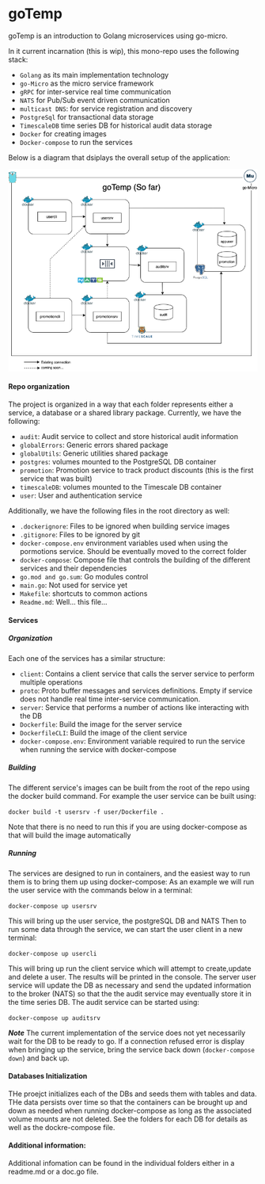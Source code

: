 # goTemp

goTemp is an introduction to Golang microservices using go-micro.

In it current incarnation (this is wip), this mono-repo uses the following stack:

- `Golang` as its main implementation technology
- `go-Micro` as the micro service framework
- `gRPC` for inter-service real time communication
- `NATS` for Pub/Sub event driven communication
- `multicast DNS`: for service registration and discovery 
- `PostgreSql` for transactional data storage
- `TimescaleDB` time series DB for historical audit data storage
- `Docker` for creating images
- `Docker-compose` to run the services

Below is a diagram that dsiplays the overall setup of the application:

![Diagram showing goTemp components](diagramsforDocs/goTemp_Diagram.png)

#### Repo organization

The project is organized in a way that each folder represents either a service, a database or a shared library package.
Currently, we have the following:

- `audit`: Audit service to collect and store historical audit information
- `globalErrors`: Generic errors shared package
- `globalUtils`: Generic utilities shared package
- `postgres`: volumes mounted to the PostgreSQL DB container
- `promotion`: Promotion service to track product discounts (this is the first service that was built)
- `timescaleDB`: volumes mounted to the Timescale DB container
- `user`: User and authentication service

Additionally, we have the following files in the root directory as well:
- `.dockerignore`: Files to be ignored when building service images
- `.gitignore`: Files to be ignored by git
- `docker-compose.env` environment variables used when using the pormotions service. Should be eventually moved to the correct folder
- `docker-compose`: Compose file that controls the building of the different services and their dependencies
- `go.mod and go.sum`: Go modules control
- `main.go`: Not used for service yet
- `Makefile`: shortcuts to common actions
- `Readme.md`: Well... this file...

#### Services

##### Organization

Each one of the services has a similar structure:

- `client`: Contains a client service that calls the server service to perform multiple operations
- `proto`: Proto buffer messages and services definitions. Empty if service does not handle real time inter-service communication.
- `server`: Service that performs a number of actions like interacting with the DB
- `Dockerfile`: Build the image for the server service
- `DockerfileCLI`: Build the image of the client service
- `docker-compose.env`: Environment variable required to run the service when running the service with docker-compose

##### Building

The different service's images can be built from the root of the repo using the docker build command. 
For example the user service can be built using:

`docker build -t usersrv -f user/Dockerfile . `

Note that there is no need to run this if you are using docker-compose as that will build the image automatically

##### Running

The services are designed to run in containers, and the easiest way to run them is to bring them up using docker-compose:
As an example we will run the user service with the commands below in a terminal:

`docker-compose up usersrv`

This will bring up the user service, the postgreSQL DB and NATS
Then to run some data through the service, we can start the user client in a new terminal:

`docker-compose up usercli`

This will bring up run the client service which will attempt to create,update and delete a user. The results will be printed in the console.
The server user service will update the DB as necessary and send the updated information to the broker (NATS) so that the 
the audit service may eventually store it in the time series DB. The audit service can be started using:

`docker-compose up auditsrv`

***Note*** The current implementation of the service does not yet necessarily wait for the DB to be ready to go. If
a connection refused error is display when bringing up the service, bring the service back down (`docker-compose down`) and back up.

#### Databases Initialization

THe proejct initializes each of the DBs and seeds them with tables and data. THe data persists over time so that  the  containers
can be brought up and down as needed when running docker-compose as long as the associated volume mounts are not deleted. 
See the folders for each DB for details as well as the dockre-compose file.


#### Additional information:

Additional infomation can be found in the individual folders either in a readme.md or a doc.go file.
